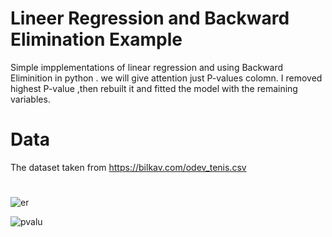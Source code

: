 
# Lineer Regression and Backward Elimination Example
Simple impplementations of linear regression and using Backward Eliminition in python .
we will give attention just P-values colomn. I removed highest P-value ,then rebuilt it and fitted the model with  the remaining variables.

# Data 

The dataset taken from https://bilkav.com/odev_tenis.csv

#
![er](https://user-images.githubusercontent.com/52197142/150572137-eaadac4f-60e1-45e0-9688-56f6e2f9e3eb.png)


![pvalu](https://user-images.githubusercontent.com/52197142/150572109-28756296-3f18-48dd-bcec-724864459233.PNG)
